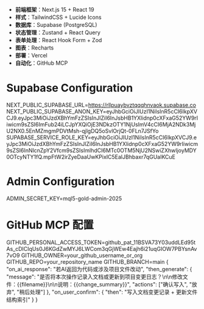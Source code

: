 - **前端框架**：Next.js 15 + React 19
- **样式**：TailwindCSS + Lucide Icons
- **数据库**：Supabase (PostgreSQL)
- **状态管理**：Zustand + React Query
- **表单处理**：React Hook Form + Zod
- **图表**：Recharts
- **部署**：Vercel
- **自动化**：GitHub MCP
# Supabase Configuration
NEXT_PUBLIC_SUPABASE_URL=https://rllpuaybvztqqqhnvaok.supabase.co
NEXT_PUBLIC_SUPABASE_ANON_KEY=eyJhbGciOiJIUzI1NiIsInR5cCI6IkpXVCJ9.eyJpc3MiOiJzdXBhYmFzZSIsInJlZiI6InJsbHB1YXlidnp0cXFxaG52YW9rIiwicm9sZSI6ImFub24iLCJpYXQiOjE3NDkzOTY1NjUsImV4cCI6MjA2NDk3MjU2NX0.5EnMZmgmPDVtMsh-qjlgDQ5oSvlOrjQt-0FLn7JSfYo
SUPABASE_SERVICE_ROLE_KEY=eyJhbGciOiJIUzI1NiIsInR5cCI6IkpXVCJ9.eyJpc3MiOiJzdXBhYmFzZSIsInJlZiI6InJsbHB1YXlidnp0cXFxaG52YW9rIiwicm9sZSI6InNlcnZpY2Vfcm9sZSIsImlhdCI6MTc0OTM5NjU2NSwiZXhwIjoyMDY0OTcyNTY1fQ.mpFtW2irZyeDaaUwKPixIC5EalJBhbaxr7qGUaIKCuE

# Admin Configuration
ADMIN_SECRET_KEY=mql5-gold-admin-2025

# GitHub MCP 配置
GITHUB_PERSONAL_ACCESS_TOKEN=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
GITHUB_OWNER=your_github_username_or_org
GITHUB_REPO=your_repository_name
GITHUB_BRANCH=main
{
  "on_ai_response": "若AI返回为代码或涉及项目文件改动",
  "then_generate": {
    "message": "是否将本次操作记录入文档或更新到项目变更日志？\n\n修改文件：{{filename}}\n\n说明：{{change_summary}}",
    "actions": ["确认写入", "放弃", "稍后处理"]
  },
  "on_user_confirm": {
    "then": "写入文档变更记录 + 更新文件结构索引"
  }
}
